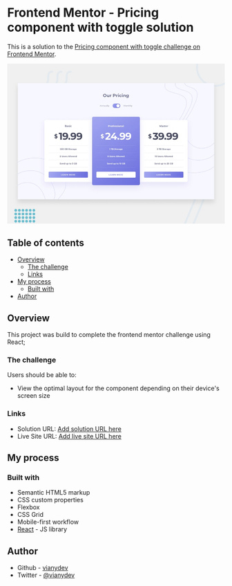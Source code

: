 # Frontend Mentor - Pricing component with toggle solution

This is a solution to the [Pricing component with toggle challenge on Frontend Mentor](https://www.frontendmentor.io/challenges/pricing-component-with-toggle-8vPwRMIC). 

![Design preview for the web site coding challenge](./design/desktop-preview.jpg)

## Table of contents

- [Overview](#overview)
  - [The challenge](#the-challenge)
  - [Links](#links)
- [My process](#my-process)
  - [Built with](#built-with)
- [Author](#author)

## Overview
This project was build to complete the frontend mentor challenge using React;

### The challenge

Users should be able to:

- View the optimal layout for the component depending on their device's screen size

### Links

- Solution URL: [Add solution URL here](https://github.com/vianydev/pricing-component-toggle)
- Live Site URL: [Add live site URL here](https://vianydev.github.io/pricing-component-toggle/)

## My process

### Built with

- Semantic HTML5 markup
- CSS custom properties
- Flexbox
- CSS Grid
- Mobile-first workflow
- [React](https://reactjs.org/) - JS library

## Author

- Github - [vianydev](https://github.com/vianydev)
- Twitter - [@vianydev](https://www.twitter.com/vianydev)
